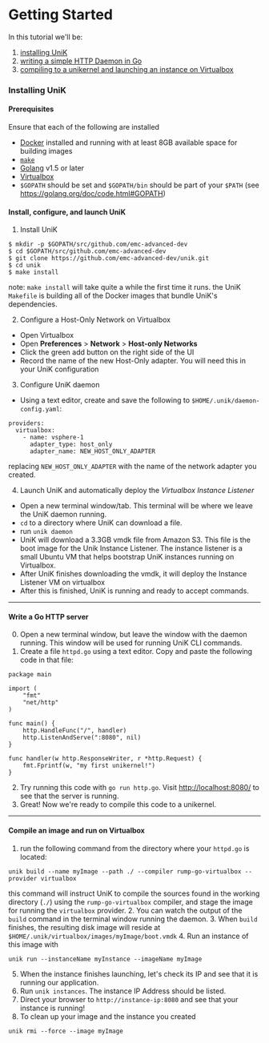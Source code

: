 # Getting Started

In this tutorial we'll be:
  1. [installing UniK](getting_started.md#installing-unik)
  2. [writing a simple HTTP Daemon in Go](getting_started.md#write-a-go-http-server)
  3. [compiling to a unikernel and launching an instance on Virtualbox](getting_started.md#compile-an-image-and-run-on-virtualbox)

### Installing UniK
#### Prerequisites
Ensure that each of the following are installed
- [Docker](http://www.docker.com/) installed and running with at least 8GB available space for building images
- [`make`](https://www.gnu.org/software/make/)
- [Golang](https://golang.org/) v1.5 or later
- [Virtualbox](https://www.virtualbox.org/)
- `$GOPATH` should be set and `$GOPATH/bin` should be part of your `$PATH` (see https://golang.org/doc/code.html#GOPATH)

#### Install, configure, and launch UniK
1. Install UniK
  ```
  $ mkdir -p $GOPATH/src/github.com/emc-advanced-dev
  $ cd $GOPATH/src/github.com/emc-advanced-dev
  $ git clone https://github.com/emc-advanced-dev/unik.git
  $ cd unik
  $ make install
  ```
  note: `make install` will take quite a while the first time it runs. the UniK `Makefile` is building all of the Docker images that bundle UniK's dependencies.

2. Configure a Host-Only Network on Virtualbox
  * Open Virtualbox
  * Open **Preferences** > **Network** > **Host-only Networks**
  * Click the green add button on the right side of the UI
  * Record the name of the new Host-Only adapter. You will need this in your UniK configuration

3. Configure UniK daemon
  * Using a text editor, create and save the following to `$HOME/.unik/daemon-config.yaml`:
  ```
  providers:
    virtualbox:
      - name: vsphere-1
        adapter_type: host_only
        adapter_name: NEW_HOST_ONLY_ADAPTER
  ```
  replacing `NEW_HOST_ONLY_ADAPTER` with the name of the network adapter you created.

4. Launch UniK and automatically deploy the *Virtualbox Instance Listener*
  * Open a new terminal window/tab. This terminal will be where we leave the UniK daemon running.
  * `cd` to a directory where UniK can download a file.
  * run `unik daemon`
  * UniK will download a 3.3GB vmdk file from Amazon S3. This file is the boot image for the Unik Instance Listener. The instance listener is a small Ubuntu VM that helps bootstrap UniK instances running on Virtualbox.
  * After UniK finishes downloading the vmdk, it will deploy the Instance Listener VM on virtualbox
  * After this is finished, UniK is running and ready to accept commands.

---

#### Write a Go HTTP server
0. Open a new terminal window, but leave the window with the daemon running. This window will be used for running UniK CLI commands.
1. Create a file `httpd.go` using a text editor. Copy and paste the following code in that file:

  ```
  package main

  import (
      "fmt"
      "net/http"
  )

  func main() {
      http.HandleFunc("/", handler)
      http.ListenAndServe(":8080", nil)
  }

  func handler(w http.ResponseWriter, r *http.Request) {
      fmt.Fprintf(w, "my first unikernel!")
  }
  ```
2. Try running this code with `go run http.go`. Visit [http://localhost:8080/](http://localhost:8080/) to see that the server is running.
3. Great! Now we're ready to compile this code to a unikernel.

---

#### Compile an image and run on Virtualbox

1. run the following command from the directory where your `httpd.go` is located:
  ```
  unik build --name myImage --path ./ --compiler rump-go-virtualbox --provider virtualbox
  ```
  this command will instruct UniK to compile the sources found in the working directory (`./`) using the `rump-go-virtualbox` compiler, and stage the image for running the `virtualbox` provider.
2. You can watch the output of the `build` command in the terminal window running the daemon.
3. When `build` finishes, the resulting disk image will reside at `$HOME/.unik/virtualbox/images/myImage/boot.vmdk`
4. Run an instance of this image with
  ```
  unik run --instanceName myInstance --imageName myImage
  ```
5. When the instance finishes launching, let's check its IP and see that it is running our application.
6. Run `unik instances`. The instance IP Address should be listed.
7. Direct your browser to `http://instance-ip:8080` and see that your instance is running!
8. To clean up your image and the instance you created
  ```
  unik rmi --force --image myImage
  ```
